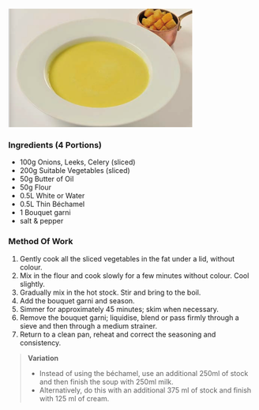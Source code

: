 ![Cream Of Vegetable soup](assets/images/stocksoupssauces/cream_of_vegetable_soup.png)

### **Ingredients (4 Portions)**
- 100g Onions, Leeks, Celery (sliced)
- 200g Suitable Vegetables (sliced)
- 50g Butter of Oil
- 50g Flour
- 0.5L White or Water
- 0.5L Thin Béchamel
- 1 Bouquet garni
- salt & pepper

### **Method Of Work**
1. Gently cook all the sliced vegetables in the fat under a lid, without colour.
2. Mix in the flour and cook slowly for a few minutes without colour. Cool slightly.
3. Gradually mix in the hot stock. Stir and bring to the boil.
4. Add the bouquet garni and season.
5. Simmer for approximately 45 minutes; skim when necessary.
6. Remove the bouquet garni; liquidise, blend or
pass firmly through a sieve and then through a
medium strainer.
7. Return to a clean pan, reheat and correct the
seasoning and consistency.

> **Variation**
> - Instead of using the béchamel, use an additional 250ml of stock and then finish the soup with 250ml milk.
> - Alternatively, do this with an additional 375 ml of stock and finish with 125 ml of cream. 